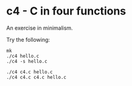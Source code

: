c4 - C in four functions
========================

An exercise in minimalism.

Try the following:

    mk
    ./c4 hello.c
    ./c4 -s hello.c
    
    ./c4 c4.c hello.c
    ./c4 c4.c c4.c hello.c

